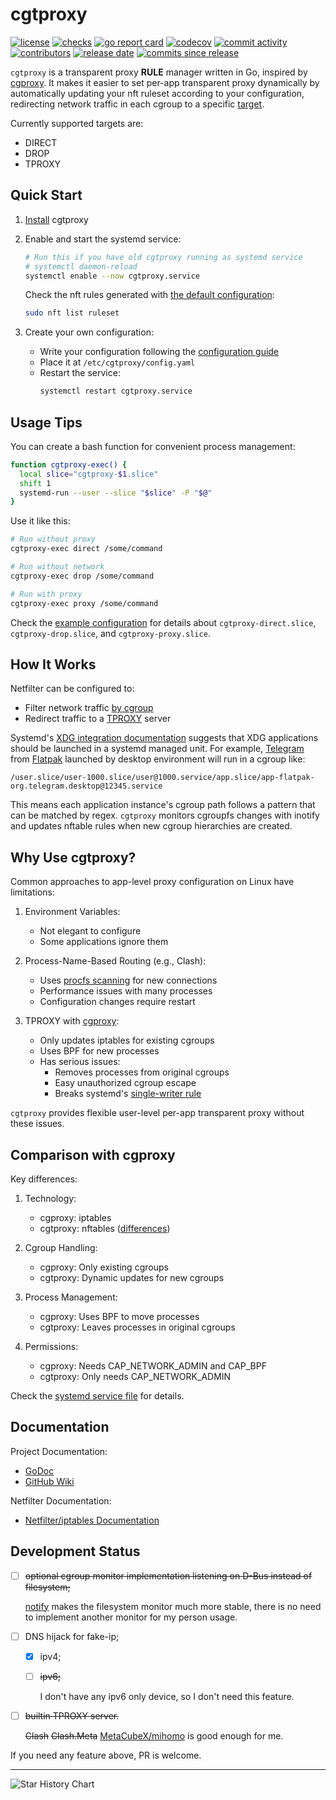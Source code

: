 # cgtproxy

[![license][badge-shields-io-license]](#)
[![checks][badge-shields-io-checks]](#)
[![go report card][badge-go-report-card]][go-report-card]
[![codecov][badge-shields-io-codecov]][codecov]
[![commit activity][badge-shields-io-commit-activity]](#)
[![contributors][badge-shields-io-contributors]](#)
[![release date][badge-shields-io-release-date]](#)
[![commits since release][badge-shields-io-commits-since-release]](#)

[badge-shields-io-license]: https://img.shields.io/github/license/black-desk/cgtproxy
[badge-shields-io-checks]: https://img.shields.io/github/check-runs/black-desk/cgtproxy/master
[badge-go-report-card]: https://goreportcard.com/badge/github.com/black-desk/cgtproxy
[go-report-card]: https://goreportcard.com/report/github.com/black-desk/cgtproxy
[badge-shields-io-codecov]: https://codecov.io/github/black-desk/cgtproxy/graph/badge.svg?token=6TSVGQ4L9X
[codecov]: https://codecov.io/github/black-desk/cgtproxy
[badge-shields-io-commit-activity]: https://img.shields.io/github/commit-activity/w/black-desk/cgtproxy/master
[badge-shields-io-contributors]: https://img.shields.io/github/contributors/black-desk/cgtproxy
[badge-shields-io-release-date]: https://img.shields.io/github/release-date/black-desk/cgtproxy
[badge-shields-io-commits-since-release]: https://img.shields.io/github/commits-since/black-desk/cgtproxy/latest/master

`cgtproxy` is a transparent proxy **RULE** manager written in Go,
inspired by [cgproxy].
It makes it easier to set per-app transparent proxy dynamically
by automatically updating your nft ruleset according to your configuration,
redirecting network traffic in each cgroup to a specific [target].

[cgproxy]: https://github.com/springzfx/cgproxy
[target]: https://www.frozentux.net/iptables-tutorial/iptables-tutorial.html#TARGETS

Currently supported targets are:
- DIRECT
- DROP
- TPROXY

## Quick Start

1. [Install](./docs/install.md) cgtproxy

2. Enable and start the systemd service:
   ```bash
   # Run this if you have old cgtproxy running as systemd service
   # systemctl daemon-reload
   systemctl enable --now cgtproxy.service
   ```

   Check the nft rules generated with [the default configuration]:
   ```bash
   sudo nft list ruleset
   ```

3. Create your own configuration:
   - Write your configuration following the [configuration guide]
   - Place it at `/etc/cgtproxy/config.yaml`
   - Restart the service:
     ```bash
     systemctl restart cgtproxy.service
     ```

[the default configuration]: https://pkg.go.dev/github.com/black-desk/cgtproxy/pkg/cgtproxy/config#pkg-constants
[configuration guide]: ./docs/configuration.md

## Usage Tips

You can create a bash function for convenient process management:

```bash
function cgtproxy-exec() {
  local slice="cgtproxy-$1.slice"
  shift 1
  systemd-run --user --slice "$slice" -P "$@"
}
```

Use it like this:
```bash
# Run without proxy
cgtproxy-exec direct /some/command

# Run without network
cgtproxy-exec drop /some/command

# Run with proxy
cgtproxy-exec proxy /some/command
```

Check the [example configuration] for details about
`cgtproxy-direct.slice`, `cgtproxy-drop.slice`,
and `cgtproxy-proxy.slice`.

[example configuration]: ./misc/config/example.yaml

## How It Works

Netfilter can be configured to:
- Filter network traffic [by cgroup]
- Redirect traffic to a [TPROXY] server

[by cgroup]: https://www.spinics.net/lists/netfilter/msg60360.html
[TPROXY]: https://www.infradead.org/~mchehab/kernel_docs/networking/tproxy.html

Systemd's [XDG integration documentation] suggests that
XDG applications should be launched in a systemd managed unit.
For example, [Telegram] from [Flatpak] launched by desktop environment
will run in a cgroup like:

```
/user.slice/user-1000.slice/user@1000.service/app.slice/app-flatpak-org.telegram.desktop@12345.service
```

[XDG integration documentation]: https://systemd.io/DESKTOP_ENVIRONMENTS
[Telegram]: https://github.com/telegramdesktop/tdesktop
[Flatpak]: https://github.com/flatpak/flatpak

This means each application instance's cgroup path follows a pattern
that can be matched by regex.
`cgtproxy` monitors cgroupfs changes with inotify
and updates nftable rules when new cgroup hierarchies are created.

## Why Use cgtproxy?

Common approaches to app-level proxy configuration on Linux have limitations:

1. Environment Variables:
   - Not elegant to configure
   - Some applications ignore them

2. Process-Name-Based Routing (e.g., Clash):
   - Uses [procfs scanning][clash-procfs] for new connections
   - Performance issues with many processes
   - Configuration changes require restart

3. TPROXY with [cgproxy]:
   - Only updates iptables for existing cgroups
   - Uses BPF for new processes
   - Has serious issues:
     - Removes processes from original cgroups
     - Easy unauthorized cgroup escape
     - Breaks systemd's [single-writer rule]

[clash-procfs]: https://github.com/Dreamacro/clash/blob/4d66da2277ddaf41f83bd889b064c0a584f7a8ad/component/process/process_linux.go#L129
[single-writer rule]: https://systemd.io/CGROUP_DELEGATION#two-key-design-rules

`cgtproxy` provides flexible user-level per-app transparent proxy
without these issues.

## Comparison with cgproxy

Key differences:

1. Technology:
   - cgproxy: iptables
   - cgtproxy: nftables ([differences])

2. Cgroup Handling:
   - cgproxy: Only existing cgroups
   - cgtproxy: Dynamic updates for new cgroups

3. Process Management:
   - cgproxy: Uses BPF to move processes
   - cgtproxy: Leaves processes in original cgroups

4. Permissions:
   - cgproxy: Needs CAP_NETWORK_ADMIN and CAP_BPF
   - cgtproxy: Only needs CAP_NETWORK_ADMIN

Check the [systemd service file] for details.

[differences]: https://wiki.nftables.org/wiki-nftables/index.php/Main_differences_with_iptables
[systemd service file]: https://github.com/search?q=repo%3Ablack-desk%2Fcgtproxy%20CapabilityBoundingSet&type=code

## Documentation

Project Documentation:
- [GoDoc][godoc]
- [GitHub Wiki][github-wiki]

[godoc]: https://pkg.go.dev/github.com/black-desk/cgtproxy
[github-wiki]: https://github.com/black-desk/cgtproxy/wiki

Netfilter Documentation:
- [Netfilter/iptables Documentation][netfilter-documentation]

[netfilter-documentation]: https://www.netfilter.org/documentation/index.html

## Development Status

- [ ] ~~optional cgroup monitor implementation listening on D-Bus
      instead of filesystem;~~

  [notify](https://github.com/rjeczalik/notify)
  makes the filesystem monitor much more stable,
  there is no need to implement another monitor for my person usage.

- [ ] DNS hijack for fake-ip;

  - [x] ipv4;

  - [ ] ~~ipv6;~~

    I don't have any ipv6 only device, so I don't need this feature.

- [ ] ~~builtin TPROXY server.~~

  ~~Clash~~
  ~~Clash.Meta~~
  [MetaCubeX/mihomo](https://github.com/MetaCubeX/mihomo) is good enough for me.

If you need any feature above, PR is welcome.

---

<picture>
  <source
    media="(prefers-color-scheme: dark)"
    srcset="
      https://api.star-history.com/svg?repos=black-desk/cgtproxy&type=Date&theme=dark
    "
  />
  <source
    media="(prefers-color-scheme: light)"
    srcset="
      https://api.star-history.com/svg?repos=black-desk/cgtproxy&type=Date
    "
  />
  <img
    alt="Star History Chart"
    src="https://api.star-history.com/svg?repos=black-desk/cgtproxy&type=Date"
  />
</picture>
